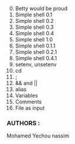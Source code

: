 0. Betty would be proud
1. Simple shell 0.1
2. Simple shell 0.2
3. Simple shell 0.3
4. Simple shell 0.4
5. Simple shell 1.0
6. Simple shell 0.1.1
7. Simple shell 0.2.1
8. Simple shell 0.4.1
9. setenv, unsetenv
10. cd
11. ;
12. && and ||
13. alias
14. Variables
15. Comments
16. File as input

### AUTHORS :

Mohamed Yechou
nassim
